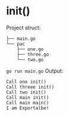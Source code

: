 init() 
======

Project struct:

```
├── main.go
└── pac
    ├── one.go
    ├── three.go
    └── two.go
```


`go run main.go` Output:

```
Call one init()
Call threee init()
Call two init()
Call main init()
Call main main()
I am Exportalbe!
```
